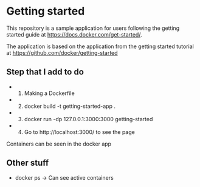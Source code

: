 # Getting started

This repository is a sample application for users following the getting started guide at https://docs.docker.com/get-started/.

The application is based on the application from the getting started tutorial at https://github.com/docker/getting-started

## Step that I add to do

* 1. Making a Dockerfile
* 2. docker build -t getting-started-app .
* 3. docker run -dp 127.0.0.1:3000:3000 getting-started
* 4. Go to http://localhost:3000/ to see the page

Containers can be seen in the docker app

## Other stuff

* docker ps -> Can see active containers